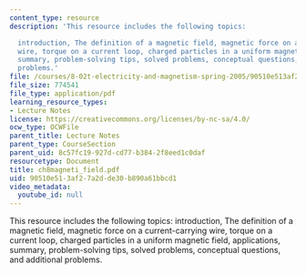 ```yaml
---
content_type: resource
description: 'This resource includes the following topics:

  introduction, The definition of a magnetic field, magnetic force on a current-carrying
  wire, torque on a current loop, charged particles in a uniform magnetic field, applications,
  summary, problem-solving tips, solved problems, conceptual questions, and additional
  problems.'
file: /courses/8-02t-electricity-and-magnetism-spring-2005/90510e513af27a2dde30b890a61bbcd1_ch8magneti_field.pdf
file_size: 774541
file_type: application/pdf
learning_resource_types:
- Lecture Notes
license: https://creativecommons.org/licenses/by-nc-sa/4.0/
ocw_type: OCWFile
parent_title: Lecture Notes
parent_type: CourseSection
parent_uid: 8c57fc19-927d-cd77-b384-2f8eed1c0daf
resourcetype: Document
title: ch8magneti_field.pdf
uid: 90510e51-3af2-7a2d-de30-b890a61bbcd1
video_metadata:
  youtube_id: null
---
```

This resource includes the following topics:
introduction, The definition of a magnetic field, magnetic force on a current-carrying wire, torque on a current loop, charged particles in a uniform magnetic field, applications, summary, problem-solving tips, solved problems, conceptual questions, and additional problems.